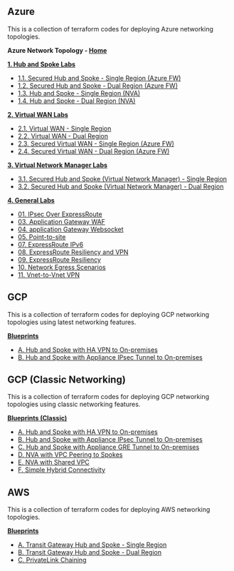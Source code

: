 
## Azure

This is a collection of terraform codes for deploying Azure networking topologies.

**Azure Network Topology - [Home](https://github.com/kaysalawu/azure-network-terraform)**

[**1. Hub and Spoke Labs**](https://github.com/kaysalawu/azure-network-terraform/tree/main/1-hub-and-spoke)
- [1.1. Secured Hub and Spoke - Single Region (Azure FW)](https://github.com/kaysalawu/azure-network-terraform/tree/main/1-hub-and-spoke/1-hub-spoke-azfw-single-region)
- [1.2. Secured Hub and Spoke - Dual Region (Azure FW)](https://github.com/kaysalawu/azure-network-terraform/tree/main/1-hub-and-spoke/2-hub-spoke-azfw-dual-region)
- [1.3. Hub and Spoke - Single Region (NVA)](https://github.com/kaysalawu/azure-network-terraform/tree/main/1-hub-and-spoke/3-hub-spoke-nva-single-region)
- [1.4. Hub and Spoke - Dual Region (NVA)](https://github.com/kaysalawu/azure-network-terraform/tree/main/1-hub-and-spoke/4-hub-spoke-nva-dual-region)

[**2. Virtual WAN Labs**](https://github.com/kaysalawu/azure-network-terraform/tree/main/2-virtual-wan)
- [2.1. Virtual WAN - Single Region](https://github.com/kaysalawu/azure-network-terraform/tree/main/2-virtual-wan/1-vwan-single-region)
- [2.2. Virtual WAN - Dual Region](https://github.com/kaysalawu/azure-network-terraform/tree/main/2-virtual-wan/2-vwan-dual-region)
- [2.3. Secured Virtual WAN - Single Region (Azure FW)](https://github.com/kaysalawu/azure-network-terraform/tree/main/2-virtual-wan/3-vwan-sec-single-region)
- [2.4. Secured Virtual WAN - Dual Region (Azure FW)](https://github.com/kaysalawu/azure-network-terraform/tree/main/2-virtual-wan/4-vwan-sec-dual-region)

[**3. Virtual Network Manager Labs**](https://github.com/kaysalawu/azure-network-terraform/tree/main/3-network-manager)
- [3.1. Secured Hub and Spoke (Virtual Network Manager) - Single Region](https://github.com/kaysalawu/azure-network-terraform/tree/main/3-network-manager/1-hub-spoke-azfw-single-region)
- [3.2. Secured Hub and Spoke (Virtual Network Manager) - Dual Region](https://github.com/kaysalawu/azure-network-terraform/tree/main/3-network-manager/2-hub-spoke-azfw-dual-region)


[**4. General Labs**](https://github.com/kaysalawu/azure-network-terraform/tree/main/4-general)
- [01. IPsec Over ExpressRoute](https://github.com/kaysalawu/azure-network-terraform/tree/main/4-general/01-ipsec-over-er)
- [03. Application Gateway WAF](https://github.com/kaysalawu/azure-network-terraform/tree/main/4-general/03-appgw-waf)
- [04. application Gateway Websocket](https://github.com/kaysalawu/azure-network-terraform/tree/main/4-general/04-appgw-websocket)
- [05. Point-to-site](https://github.com/kaysalawu/azure-network-terraform/tree/main/4-general/05-p2s-client)
- [07. ExpressRoute IPv6](https://github.com/kaysalawu/azure-network-terraform/tree/main/4-general/07-express-route-ipv6)
- [08. ExpressRoute Resiliency and VPN](https://github.com/kaysalawu/azure-network-terraform/tree/main/4-general/08-express-route-vpn-resiliency)
- [09. ExpressRoute Resiliency](https://github.com/kaysalawu/azure-network-terraform/tree/main/4-general/09-express-route-resiliency)
- [10. Network Egress Scenarios](https://github.com/kaysalawu/azure-network-terraform/tree/main/4-general/10-network-egress-scenarios)
- [11. Vnet-to-Vnet VPN](https://github.com/kaysalawu/azure-network-terraform/tree/main/4-general/11-vnet-to-vnet-vpn)

## GCP

This is a collection of terraform codes for deploying GCP networking topologies using latest networking features.

[**Blueprints**](https://github.com/kaysalawu/gcp-network-terraform)

- [A. Hub and Spoke with HA VPN to On-premises](https://github.com/kaysalawu/gcp-network-terraform/blob/main/3-labs/a-hybrid)
- [B. Hub and Spoke with Appliance IPsec Tunnel to On-premises](https://github.com/kaysalawu/gcp-network-terraform/blob/main/3-labs/b-standard/README.md)


## GCP (Classic Networking)

This is a collection of terraform codes for deploying GCP networking topologies using classic networking features.

[**Blueprints (Classic)**](https://github.com/kaysalawu/gcp-network-classic-terraform)

- [A. Hub and Spoke with HA VPN to On-premises](https://github.com/kaysalawu/gcp-network-classic-terraform/tree/master/1-labs/a-standard)
- [B. Hub and Spoke with Appliance IPsec Tunnel to On-premises](https://github.com/kaysalawu/gcp-network-classic-terraform/tree/master/1-labs/b-vyos-ipsec)
- [C. Hub and Spoke with Appliance GRE Tunnel to On-premises](https://github.com/kaysalawu/gcp-network-classic-terraform/tree/master/1-labs/c-vyos-gre)
- [D. NVA with VPC Peering to Spokes](https://github.com/kaysalawu/gcp-network-classic-terraform/tree/master/1-labs/d-nva-peering)
- [E. NVA with Shared VPC](https://github.com/kaysalawu/gcp-network-classic-terraform/tree/master/1-labs/e-nva-shared-vpc)
- [F. Simple Hybrid Connectivity](https://github.com/kaysalawu/gcp-network-classic-terraform/tree/master/1-labs/f-simple-hybrid)


## AWS

This is a collection of terraform codes for deploying AWS networking topologies.

[**Blueprints**](https://github.com/kaysalawu/aws-network-terraform)

- [A. Transit Gateway Hub and Spoke - Single Region](https://github.com/kaysalawu/aws-network-terraform/blob/main/3-labs/a-single-region)
- [B. Transit Gateway Hub and Spoke - Dual Region](https://github.com/kaysalawu/aws-network-terraform/blob/main/3-labs/b-dual-region)
- [C. PrivateLink Chaining](https://github.com/kaysalawu/aws-network-terraform/blob/main/3-labs/c-privatelink-chain)
